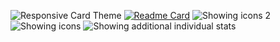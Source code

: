 ![Responsive Card Theme](https://github-readme-stats.vercel.app/api?username=anuraghazra&show_icons=true&theme=cobalt2)
[![Readme Card](https://github-readme-stats.vercel.app/api/pin/?username=Samuel-08&repo=BelajarGIT)](https://github.com/Samuel-08/BelajarGIT)
![Showing icons 2](https://github-readme-stats.vercel.app/api?username=Samuel-08&show_icons=true&theme=ocean_dark)
![Showing icons](https://github-readme-stats.vercel.app/api?username=anuraghazra&show_icons=true)
![Showing additional individual stats](https://github-readme-stats.vercel.app/api?username=anuraghazra&show=reviews,discussions_started,discussions_answered,prs_merged,prs_merged_percentage)
 
